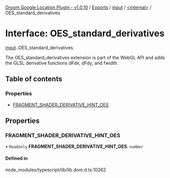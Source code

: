 [Droom Google Location Plugin - v1.0.10](../README.md) / [Exports](../modules.md) / [input](../modules/input.md) / [<internal\>](../modules/input._internal_.md) / OES\_standard\_derivatives

# Interface: OES\_standard\_derivatives

[input](../modules/input.md).[<internal>](../modules/input._internal_.md).OES_standard_derivatives

The OES_standard_derivatives extension is part of the WebGL API and adds the GLSL derivative functions dFdx, dFdy, and fwidth.

## Table of contents

### Properties

- [FRAGMENT\_SHADER\_DERIVATIVE\_HINT\_OES](input._internal_.OES_standard_derivatives.md#fragment_shader_derivative_hint_oes)

## Properties

### FRAGMENT\_SHADER\_DERIVATIVE\_HINT\_OES

• `Readonly` **FRAGMENT\_SHADER\_DERIVATIVE\_HINT\_OES**: `number`

#### Defined in

node_modules/typescript/lib/lib.dom.d.ts:10262
